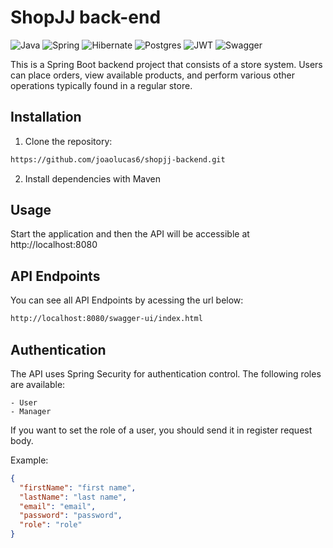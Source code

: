 # ShopJJ back-end

![Java](https://img.shields.io/badge/java-%23ED8B00.svg?style=for-the-badge&logo=openjdk&logoColor=white)
![Spring](https://img.shields.io/badge/spring-%236DB33F.svg?style=for-the-badge&logo=spring&logoColor=white)
![Hibernate](https://img.shields.io/badge/Hibernate-59666C?style=for-the-badge&logo=Hibernate&logoColor=white)
![Postgres](https://img.shields.io/badge/postgres-%23316192.svg?style=for-the-badge&logo=postgresql&logoColor=white)
![JWT](https://img.shields.io/badge/JWT-black?style=for-the-badge&logo=JSON%20web%20tokens)
![Swagger](https://img.shields.io/badge/-Swagger-%23Clojure?style=for-the-badge&logo=swagger&logoColor=white)

This is a Spring Boot backend project that consists of a store system. Users can place orders, view available products, and perform various other operations typically found in a regular store.



## Installation


1. Clone the repository:

```bash
https://github.com/joaolucas6/shopjj-backend.git
```

2. Install dependencies with Maven

## Usage

Start the application and then the API will be accessible at http://localhost:8080


## API Endpoints
You can see all API Endpoints by acessing the url below:


```markdown
http://localhost:8080/swagger-ui/index.html
```

## Authentication
The API uses Spring Security for authentication control. The following roles are available:

```
- User
- Manager
```
If you want to set the role of a user, you should send it in register request body.

Example:

```json
{
  "firstName": "first name",
  "lastName": "last name",
  "email": "email",
  "password": "password",
  "role": "role"
}
```
